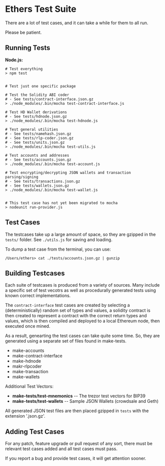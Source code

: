 Ethers Test Suite
=================

There are a lot of test cases, and it can take a while for them to all run.

Please be patient.


Running Tests
-------------

**Node.js:**

```
# Test everything
> npm test


# Test just one specific package

# Test the Solidity ABI coder
# - See tests/contract-interface.json.gz
> ./node_modules/.bin/mocha test-contract-interface.js

# Test HD Wallet derivations
# - See tests/hdnode.json.gz
> ./node_modules/.bin/mocha test-hdnode.js

# Test general utilities
# - See tests/namehash.json.gz
# - See tests/rlp-coder.json.gz
# - See tests/units.json.gz
> ./node_modules/.bin/mocha test-utils.js

# Test accounts and addresses
# - See tests/accounts.json.gz
> ./node_modules/.bin/mocha test-account.js

# Test encrypting/decrypting JSON wallets and transaction parsing/signing
# - See tests/transactions.json.gz
# - See tests/wallets.json.gz
> ./node_modules/.bin/mocha test-wallet.js


# This test case has not yet been migrated to mocha
> nodeunit run-provider.js
```


Test Cases
----------

The testcases take up a large amount of space, so they are gzipped in the
`tests/` folder. See `./utils.js` for saving and loading.

To dump a test case from the terminal, you can use:

```
/Users/ethers> cat ./tests/accounts.json.gz | gunzip
```


Building Testcases
------------------

Each suite of testcases is produced from a variety of sources. Many include a
specific set of test vecotrs as well as procedurally generated tests using known
correct implementations.

The `contract-interface` test cases are created by selecting a (deterministically) random
set of types and values, a solidity contract is then created to represent a contract with
the correct return types and values, which is then compiled and deployed to a local
Ethereum node, then executed once mined.

As a result, genearting the test cases can take quite some time. So, they are generated using
a separate set of files found in make-tests.

- make-accounts
- make-contract-interface
- make-hdnode
- makr-rlpcoder
- make-transaction
- make-wallets

Additional Test Vectors:
- **make-tests/test-mnemonics** -- The trezor test vectors for BIP39
- **make-tests/test-wallets** -- Sample JSON Wallets (crowdsale and Geth)

All generated JSON test files are then placed gzipped in `tests` with the extension '.json.gz'.


Adding Test Cases
-----------------

For any patch, feature upgrade or pull request of any sort, there must be relevant
test cases added and all test cases must pass.

If you report a bug and provide test cases, it will get attention sooner.

